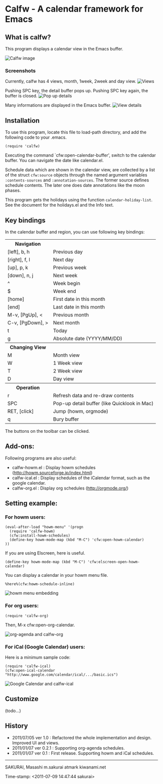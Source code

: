 # Calfw - A calendar framework for Emacs

## What is calfw?

This program displays a calendar view in the Emacs buffer.

![Calfw image](https://cacoo.com/diagrams/OnjKgBHat0kHs0xp-9E5E0.png?width=600)

### Screenshots

Currently, calfw has 4 views, month, 1week, 2week and day view.
![Views](https://cacoo.com/diagrams/OnjKgBHat0kHs0xp-F3756.png?width=600)

Pushing SPC key, the detail buffer pops up. Pushing SPC key again, the buffer is closed.
![Pop up details](https://cacoo.com/diagrams/OnjKgBHat0kHs0xp-83C80.png?width=600)

Many informations are displayed in the Emacs buffer.
![View details](https://cacoo.com/diagrams/OnjKgBHat0kHs0xp-B961B.png?width=600)

## Installation

To use this program, locate this file to load-path directory,
and add the following code to your .emacs.

    (require 'calfw)

Executing the command `cfw:open-calendar-buffer', switch to the calendar buffer.
You can navigate the date like calendar.el.

Schedule data which are shown in the calendar view, are collected by a
list of the struct `cfw:source` objects through the named argument
variables `:contents-sources` and `:annotation-sources`. The former
source defines schedule contents. The later one does date
annotations like the moon phases.

This program gets the holidays using the function
`calendar-holiday-list`. See the document for the holidays.el and the Info text.

## Key bindings

In the calendar buffer and region, you can use following key bindings:

<table>
  <tr><th>Navigation             </th><th></th></tr>
  <tr><td>  [left], b, h         </td><td> Previous day</td></tr>
  <tr><td>  [right], f, l        </td><td> Next day</td></tr>
  <tr><td>  [up], p, k           </td><td> Previous week</td></tr>
  <tr><td>  [down], n, j         </td><td> Next week</td></tr>
  <tr><td>  ^                    </td><td> Week begin</td></tr>
  <tr><td>  $                    </td><td> Week end</td></tr>
  <tr><td>  [home]               </td><td> First date in this month</td></tr>
  <tr><td>  [end]                </td><td> Last date in this month</td></tr>
  <tr><td>  M-v, [PgUp], &lt;    </td><td> Previous month</td></tr>
  <tr><td>  C-v, [PgDown], &gt;  </td><td> Next month</td></tr>
  <tr><td>  t                    </td><td> Today</td></tr>
  <tr><td>  g                    </td><td> Absolute date (YYYY/MM/DD)</td></tr>
  <tr><th>Changing View          </th><th></th></tr>
  <tr><td>  M                    </td><td> Month view</td></tr>
  <tr><td>  W                    </td><td> 1 Week view</td></tr>
  <tr><td>  T                    </td><td> 2 Week view</td></tr>
  <tr><td>  D                    </td><td> Day view</td></tr>
  <tr><th>Operation              </th><th></th></tr>
  <tr><td>  r                    </td><td> Refresh data and re-draw contents</td></tr>
  <tr><td>  SPC                  </td><td> Pop-up detail buffer (like Quicklook in Mac)</td></tr>
  <tr><td>  RET, [click]         </td><td> Jump (howm, orgmode)</td></tr>
  <tr><td>  q                    </td><td> Bury buffer</td></tr>
</table>

The buttons on the toolbar can be clicked.

## Add-ons:

Following programs are also useful:

- calfw-howm.el : Display howm schedules (http://howm.sourceforge.jp/index.html)
- calfw-ical.el : Display schedules of the iCalendar format, such as the google calendar.
- calfw-org.el  : Display org schedules (http://orgmode.org/)

## Setting example:

### For howm users:

    (eval-after-load "howm-menu" '(progn
      (require 'calfw-howm)
      (cfw:install-howm-schedules)
      (define-key howm-mode-map (kbd "M-C") 'cfw:open-howm-calendar)
    ))


If you are using Elscreen, here is useful.

    (define-key howm-mode-map (kbd "M-C") 'cfw:elscreen-open-howm-calendar)

You can display a calendar in your howm menu file.

    %here%(cfw:howm-schedule-inline)

![howm menu embedding](https://cacoo.com/diagrams/vrScI4K2QlmDApfd-1F941.png)

### For org users:

    (require 'calfw-org)

Then, M-x cfw:open-org-calendar.

![org-agenda and calfw-org](https://cacoo.com/diagrams/S6aJntG6giGs44Yn-89CB2.png)

### For iCal (Google Calendar) users:

Here is a minimum sample code:


    (require 'calfw-ical)
    (cfw:open-ical-calendar "http://www.google.com/calendar/ical/.../basic.ics")

![Google Calendar and calfw-ical](https://cacoo.com/diagrams/vrScI4K2QlmDApfd-5E808.png)

## Customize

(todo...)

## History

- 2011/07/05 ver 1.0 : Refactored the whole implementation and design. Improved UI and views.
- 2011/01/07 ver 0.2.1 : Supporting org-agenda schedules.
- 2011/01/07 ver 0.1 : First release. Supporting howm and iCal schedules.

--------------------------------------------------
SAKURAI, Masashi
m.sakurai atmark kiwanami.net

Time-stamp: <2011-07-09 14:47:44 sakurai>
